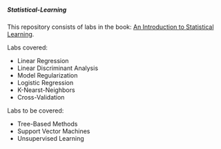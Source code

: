 ##### Statistical-Learning
This repository consists of labs in the book: [An Introduction to Statistical Learning](https://goo.gl/TSMkhu).  

Labs covered:  
* Linear Regression    
* Linear Discriminant Analysis  
* Model Regularization  
* Logistic Regression  
* K-Nearst-Neighbors  
* Cross-Validation    

Labs to be covered:  
* Tree-Based Methods  
* Support Vector Machines  
* Unsupervised Learning 
